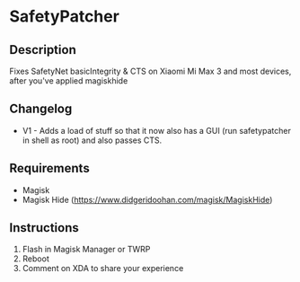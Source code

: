 # **SafetyPatcher**
## Description
Fixes SafetyNet basicIntegrity & CTS on Xiaomi Mi Max 3 and most devices, after you've applied magiskhide
## Changelog
- V1 - Adds a load of stuff so that it now also has a GUI (run safetypatcher in shell as root) and also passes CTS.
## Requirements
- Magisk
- Magisk Hide (https://www.didgeridoohan.com/magisk/MagiskHide)
## Instructions
1. Flash in Magisk Manager or TWRP
2. Reboot
3. Comment on XDA to share your experience
